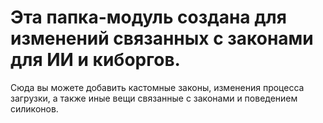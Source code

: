# Эта папка-модуль создана для изменений связанных с законами для ИИ и киборгов.

Сюда вы можете добавить кастомные законы, изменения процесса загрузки, а также иные вещи связанные с законами и поведением силиконов.
